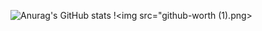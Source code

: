 ![Anurag's GitHub stats](https://github-readme-stats.vercel.app/api?username=pedrohcleal&show_icons=true&theme=dark&show_icons=true)
!<img src="github-worth (1).png>

